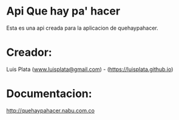 # Api Que hay pa' hacer
Esta es una api creada para la aplicacion de quehaypahacer.

# Creador:
Luis Plata (www.luisplata@gmail.com) - (https://luisplata.github.io)

# Documentacion:
http://quehaypahacer.nabu.com.co